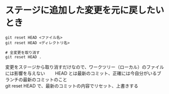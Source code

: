 # ステージに追加した変更を元に戻したいとき

```git
git reset HEAD <ファイル名>
git reset HEAD <ディレクトリ名>

# 全変更を取り消す
git reset HEAD .
```

変更をステージから取り消すだけなので、ワークツリー（ローカル）のファイルには影響を与えない　　
HEAD とは最新のコミット、正確には今自分がいるブランチの最新のコミットのこと  
git reset HEAD で、最新のコミットの内容でリセット、上書きする  

